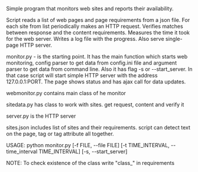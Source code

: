 Simple program that monitors web sites and reports their availability.

Script reads a list of web pages and page requirements from a json file. For each site from list periodically makes an HTTP request. Verifies matches between response and the content requirements. Measures the time it took for the web server. Writes a log file with the progress. Also serve single-page HTTP server.

monitor.py - is the starting point. It has the main function which starts web monitoring, config parser to get data from config.ini file and argument parser to get data from command line. Also it has flag -s or --start_server. In that case script will start simple HTTP server with the address 127.0.0.1:PORT. The page shows status and has ajax call for data updates.

webmonitor.py contains main class of he monitor

sitedata.py has class to work with sites. get request, content and verify it

server.py is the HTTP server

sites.json includes list of sites and their requirements. script can detect text on the page, tag or tag attribute all together.

USAGE:
python monitor.py [-f FILE, --file FILE] [-t TIME_INTERVAL, --time_interval TIME_INTERVAL] [-s, --start_server]

NOTE:
To check existence of the class write "class_" in requirements
